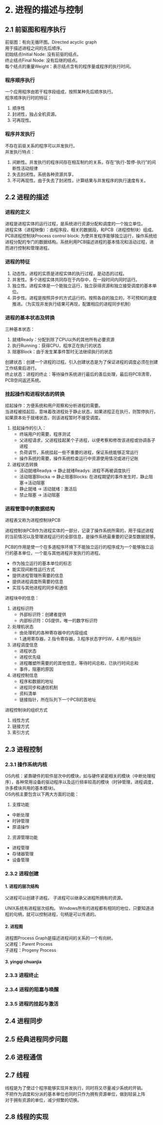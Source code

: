 # 2. 进程的描述与控制
## 2.1 前驱图和程序执行
前驱图：有向无循环图。Directed acyclic graph  
用于描述进程之间的先后顺序。  
初始结点Initial Node: 没有前驱的结点。  
终止结点Final Node: 没有后继的结点。  
每个结点的重量Weight：表示结点含有的程序量或程序的执行时间。  

### 程序顺序执行
一个应用程序由若干程序段组成，按照某种先后顺序执行。  
程序顺序执行时的特征：  
1. 顺序性
2. 封闭性，独占全机资源。
3. 可再现性。

### 程序并发执行
不存在前驱关系的程序可以并发执行。  
并发执行特点：  
1. 间断性。并发执行的程序间存在相互制约的关系，存在“执行-暂停-执行”的间断性活动规律
2. 失去封闭性。系统各种资源共享，
3. 不可再现性。由于失去了封闭性，计算结果与并发程序的执行速度有关。

## 2.2 进程的描述
### 进程的定义
进程是进程实体的运行过程，是系统进行资源分配和调度的一个独立单位。  
进程实体（进程映像）：由程序段，相关的数据段，和PCB（进程控制块）组成。  
PCB进程控制块Process control block: 为使并发程序能够独立运行，操作系统给进程分配的专门的数据结构。系统利用PCB描述进程的基本情况和活动过程，进而进行控制和管理进程。

### 进程的特征
1. 动态性。进程的实质是进程实体的执行过程，是动态的过程。
2. 并发性。多个进程实体共同存在于内存中，在一段时间内同时运行。
3. 独立性。进程实体是一个能独立运行，独立获得资源和独立接受调度的基本单位。
4. 异步性。进程是按照异步的方式运行的。按照各自的独立的，不可预知的速度推进。（为实现并发执行结果可再现，配置相应的进程同步机制）

### 进程的基本状态及转换
三种基本状态：
1. 就绪Ready：分配到除了CPU以外的其他所有必要资源
2. 执行Running：获得CPU，程序正在执行的状态
3. 阻塞Block：由于发生某事件暂时无法继续执行的状态

创建状态：创建一个进程的过程。引入创建状态是为了保证进程的调度必须在创建工作结束后进行。  
终止状态：进程的终止：等待操作系统进行最后的善后处理，最后将PCB清零，PCB空间返还系统。
### 挂起操作和进程状态的转换
挂起操作：方便系统和用户观察和分析进程的需要。  
当进程被挂起后，意味着改进程处于静止状态，如果进程正在执行，则暂停执行，如果原本处于就绪状态，则该进程暂时不接受调度。

1. 挂起操作的引入：
    - 终端用户的需要，程序测试
    - 父进程请求，父进程挂起某个子进程，以便考察和修改该进程或协调各子进程
    - 负荷调节，系统挂起一些不重要的进程，保证系统能够正常运行
    - 操作系统的需要，操作系统检查运行中资源使用情况或进行记账
2. 进程状态转换
    - 活动就绪Readya -> 静止就绪Readys: 进程不再被调度执行
    - 活动阻塞Blocka -> 静止阻塞Blocks: 在进程期望的事件发生时，静止阻塞->活动阻塞
    - 静止就绪 -> 活动就绪：激活后
    - 禁止阻塞 -> 活动阻塞

### 进程管理中的数据结构
进程表又称为进程控制块PCB  

进程控制块PCB作为进程实体的一部分，记录了操作系统所需的，用于描述进程的当前情况以及管理进程运行的全部信息，是操作系统最重要的记录型数据就够。  

PCB的作用是使一个在多道程序环境下不能独立运行的程序成为一个能够独立运行的基本单位，一个能与其他进程并发执行的进程。  

- 作为独立运行的基本单位的标志
- 能实现间断性运行方式
- 提供进程管理所需要的信息
- 提供进程调度所需要的信息
- 实现与其他进程的同步和通信

进程块中的信息：
1. 进程标识符
    - 外部标识符：创建者提供
    - 内部标识符：OS提供，唯一的数字标识符
2. 处理机状态
    - 由处理机的各种寄存器中的内容组成
    - 1.通用寄存器，2.指令寄存器，3.程序状态字PSW，4.用户栈指针
3. 进程调度信息
    - 进程状态
    - 进程优先级
    - 进程雕塑所需要的的其他信息，等待时间总和，已执行时间总和
    - 事件，阻塞的原因
4. 进程控制信息
    - 程序和数据的地址
    - 进程同步和通信机制
    - 资料清单
    - 链接指针，所在队列下一个PCB的首地址

进程控制块的组织方式
1. 线性方式
2. 链接方式
3. 索引方式

## 2.3 进程控制
### 2.3.1 操作系统内核
OS内核：紧靠硬件的软件层次中的模块，如与硬件紧密相关的模块（中断处理程序），各种常用设备的驱动程序以及运行频率较高的模块（时钟管理，进程调度，许多模块共用的基本模块)。  
OS内核主要包含以下两大方面的功能：
1. 支撑功能
- 中断处理
- 时钟管理
- 原语操作
2. 资源管理功能
- 进程管理
- 存储器管理
- 设备管理
### 2.3.2 进程创建
#### 1. 进程的层次结构
父进程可以创建子进程。
子进程可以继承父进程所拥有的资源。

UNIX系统有进程层次结构。
Windows所有的进程都有相同的地位，只要知道进程的句柄，就可以控制进程，句柄是可以传递的。

#### 2. 进程图
进程图Process Graph是描述进程间的关系的一个有向树。  
父进程：Parent Process  
子进程：Progeny Process
#### 3. yingqi chuanjia
### 2.3.3 进程终止

### 2.3.4 进程的阻塞与唤醒

### 2.3.5 进程的挂起与激活 
## 2.4 进程同步

## 2.5 经典进程同步问题

## 2.6 进程通信

## 2.7 线程
线程是为了使过个程序能够实现并发执行，同时将又尽量减少系统的开销。    
不把作为调度和分派的基本单位也同时只作为拥有资源单位，做到轻装上阵  
对于拥有资源的单位，减少频繁的切换。
## 2.8 线程的实现
